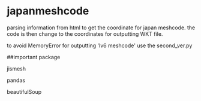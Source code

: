 # japanmeshcode

parsing information from html to get the coordinate for japan meshcode. the code is then change to the coordinates for outputting WKT file.

to avoid MemoryError for outputting 'lv6 meshcode' use the second_ver.py

##important package

jismesh

pandas

beautifulSoup
